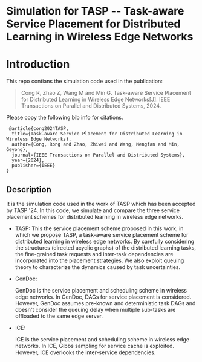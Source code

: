 # Simulation for TASP -- Task-aware Service Placement for Distributed Learning in Wireless Edge Networks

# Introduction
This repo contians the simulation code used in the publication:
> Cong R, Zhao Z, Wang M and Min G. Task-aware Service Placement for Distributed Learning in Wireless Edge Networks[J]. IEEE Transactions on Parallel and Distributed Systems, 2024.

Please copy the following bib info for citations.

<pre><code> @article{cong2024TASP,
  title={Task-aware Service Placement for Distributed Learning in Wireless Edge Networks},
  author={Cong, Rong and Zhao, Zhiwei and Wang, Mengfan and Min, Geyong},
  journal={IEEE Transactions on Parallel and Distributed Systems},
  year={2024},
  publisher={IEEE}
}
</code></pre>


## Description
It is the simulation code used in the work of TASP which has been accepted by TASP '24. In this code, we simulate and compare the three service placement schemes for distributed learning in wireless edge networks.
* TASP:
  This the service placement scheme proposed in this work, in which we propose TASP, a task-aware service placement scheme for distributed learning in wireless edge networks. By carefully considering the structures (directed acyclic graphs) of the distributed learning tasks, the fine-grained task requests and inter-task dependencies are incorporated into the placement strategies. We also exploit queuing theory to characterize the dynamics caused by task uncertainties.
  
* GenDoc:
  
  GenDoc is the service placement and scheduling scheme in wireless edge networks.  In GenDoc, DAGs for service placement is considered. However, GenDoc assumes pre-known and deterministic task DAGs and doesn't consider the queuing delay when multiple sub-tasks are offloaded to the same edge server.
  
* ICE:

  ICE is the service placement and scheduling scheme in wireless edge networks.  In ICE, Gibbs sampling for service cache is exploited. However, ICE overlooks the inter-service dependencies.

  
